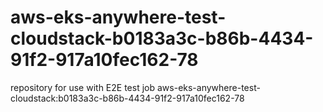 # aws-eks-anywhere-test-cloudstack-b0183a3c-b86b-4434-91f2-917a10fec162-78
repository for use with E2E test job aws-eks-anywhere-test-cloudstack:b0183a3c-b86b-4434-91f2-917a10fec162-78
